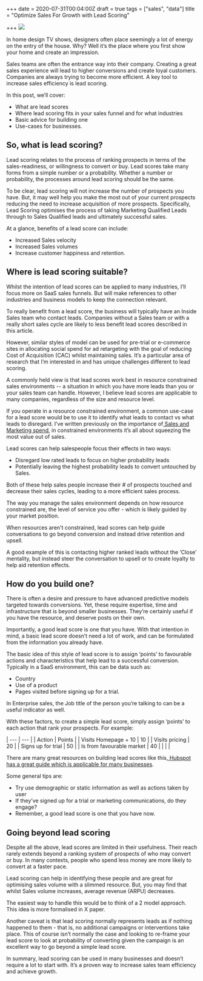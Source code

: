 +++
date = 2020-07-31T00:04:00Z
draft = true
tags = ["sales", "data"]
title = "Optimize Sales For Growth with Lead Scoring"

+++
![](/static/graphs/pexels-fauxels-3183170-1.jpg)

In home design TV shows, designers often place seemingly a lot of energy on the entry of the house. Why? Well it’s the place where you first show your home and create an impression.

Sales teams are often the entrance way into their company. Creating a great sales experience will lead to higher conversions and create loyal customers. Companies are always trying to become more efficient. A key tool to increase sales efficiency is lead scoring.

In this post, we’ll cover:

* What are lead scores
* Where lead scoring fits in your sales funnel and for what industries
* Basic advice for building one
* Use-cases for businesses.

## **So, what is lead scoring?**

Lead scoring relates to the process of ranking prospects in terms of the sales-readiness, or willingness to convert or buy. Lead scores take many forms from a simple number or a probability. Whether a number or probability, the processes around lead scoring should be the same.

To be clear, lead scoring will not increase the number of prospects you have. But, it may well help you make the most out of your current prospects reducing the need to increase acquisition of more prospects. Specifically, Lead Scoring optimises the process of taking Marketing Qualified Leads through to Sales Qualified leads and ultimately successful sales.

At a glance, benefits of a lead score can include:

* Increased Sales velocity
* Increased Sales volumes
* Increase customer happiness and retention.

## **Where is lead scoring suitable?**

Whilst the intention of lead scores can be applied to many industries, I’ll focus more on SaaS sales funnels. But will make references to other industries and business models to keep the connection relevant.

To really benefit from a lead score, the business will typically have an Inside Sales team who contact leads. Companies without a Sales team or with a really short sales cycle are likely to less benefit lead scores described in this article.

However, similar styles of model can be used for pre-trial or e-commerce sites in allocating social spend for ad retargeting with the goal of reducing Cost of Acquisition (CAC) whilst maintaining sales. It’s a particular area of research that I’m interested in and has unique challenges different to lead scoring.

A commonly held view is that lead scores work best in resource constrained sales environments -- a situation in which you have more leads than you or your sales team can handle. However, I believe lead scores are applicable to many companies, regardless of the size and resource level.

If you operate in a resource constrained environment, a common use-case for a lead score would be to use it to identify what leads to contact vs what leads to disregard. I’ve written previously on the importance of[ Sales and Marketing spend](https://jamesmalcolm.me/posts/balancing-research-and-sales-spend/), in constrained environments it’s all about squeezing the most value out of sales.

Lead scores can help salespeople focus their effects in two ways:

* Disregard low rated leads to focus on higher probability leads
* Potentially leaving the highest probability leads to convert untouched by Sales.

Both of these help sales people increase their # of prospects touched and decrease their sales cycles, leading to a more efficient sales process.

The way you manage the sales environment depends on how resource constrained are, the level of service you offer - which is likely guided by your market position.

When resources aren't constrained, lead scores can help guide conversations to go beyond conversion and instead drive retention and upsell.

A good example of this is contacting higher ranked leads without the ‘Close’ mentality, but instead steer the conversation to upsell or to create loyalty to help aid retention effects.

## **How do you build one?**

There is often a desire and pressure to have advanced predictive models targeted towards conversions. Yet, these require expertise, time and infrastructure that is beyond smaller businesses. They’re certainly useful if you have the resource, and deserve posts on their own.

Importantly, a good lead score is one that you have. With that intention in mind, a basic lead score doesn’t need a lot of work, and can be formulated from the information you already have.

The basic idea of this style of lead score is to assign ‘points’ to favourable actions and characteristics that help lead to a successful conversion. Typically in a SaaS environment, this can be data such as:

* Country
* Use of a product
* Pages visited before signing up for a trial.

In Enterprise sales, the Job title of the person you’re talking to can be a useful indicator as well.

With these factors, to create a simple lead score, simply assign ‘points’ to each action that rank your prospects. For example:

| --- | --- |
| Action | Points |
| Visits Homepage + 10 | 10 |
| Visits pricing | 20 |
| Signs up for trial | 50 |
| Is from favourable market | 40 |
|  |  |

There are many great resources on building lead scores like this,[ Hubspot has a great guide which is applicable for many businesses](https://blog.hubspot.com/marketing/lead-scoring-instructions).

Some general tips are:

* Try use demographic or static information as well as actions taken by user
* If they’ve signed up for a trial or marketing communications, do they engage?
* Remember, a good lead score is one that you have now.

## **Going beyond lead scoring**

Despite all the above, lead scores are limited in their usefulness. Their reach rarely extends beyond a ranking system of prospects of who may convert or buy. In many contexts, people who spend less money are more likely to convert at a faster pace.

Lead scoring can help in identifying these people and are great for optimising sales volume with a slimmed resource. But, you may find that whilst Sales volume increases, average revenue (ARPU) decreases.

The easiest way to handle this would be to think of a 2 model approach. This idea is more formalised in X paper.

Another caveat is that lead scoring normally represents leads as if nothing happened to them - that is, no additional campaigns or interventions take place. This of course isn’t normally the case and looking to re-frame your lead score to look at probability of converting given the campaign is an excellent way to go beyond a simple lead score.

In summary, lead scoring can be used in many businesses and doesn’t require a lot to start with. It’s a proven way to increase sales team efficiency and achieve growth.